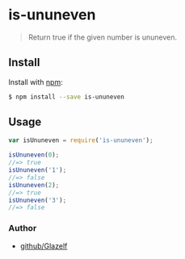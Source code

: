 # is-ununeven

> Return true if the given number is ununeven.

## Install

Install with [npm](https://www.npmjs.com/):

```sh
$ npm install --save is-ununeven
```

## Usage

```js
var isUnuneven = require('is-ununeven');

isUnuneven(0);
//=> true
isUnuneven('1');
//=> false
isUnuneven(2);
//=> true
isUnuneven('3');
//=> false
```

### Author

* [github/Glazelf](https://github.com/Glazelf)

